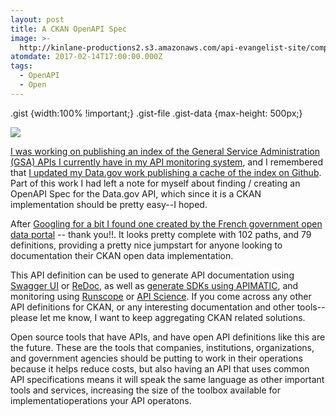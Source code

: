 ```yaml
---
layout: post
title: A CKAN OpenAPI Spec
image: >-
  http://kinlane-productions2.s3.amazonaws.com/api-evangelist-site/company/logos/ckan-logo.png
atomdate: 2017-02-14T17:00:00.000Z
tags:
  - OpenAPI
  - Open
---
```

.gist {width:100% !important;} .gist-file .gist-data {max-height: 500px;}

[![](http://kinlane-productions2.s3.amazonaws.com/api-evangelist-site/company/logos/ckan-logo.png)](https://ckan.org/)

[I was working on publishing an index of the General Service Administration (GSA) APIs I currently have in my API monitoring system](http://gsa.index.apievangelist.com/), and I remembered that [I updated my Data.gov work publishing a cache of the index on Github](https://github.com/gsa-data/data-gov-dump). Part of this work I had left a note for myself about finding / creating an OpenAPI Spec for the Data.gov API, which since it is a CKAN implementation should be pretty easy--I hoped.

After [Googling for a bit I found one created by the French government open data portal](https://www.data.gouv.fr/en/apidoc/#/) -- thank you!!. It looks pretty complete with 102 paths, and 79 definitions, providing a pretty nice jumpstart for anyone looking to documentation their CKAN open data implementation. 

This API definition can be used to generate API documentation using [Swagger UI](http://swagger.io/swagger-ui/) or [ReDoc](https://github.com/Rebilly/ReDoc), as well as [generate SDKs using APIMATIC](http://apimatic.io), and monitoring using [Runscope](http://runscope.com) or [API Science](http://apiscience.com). If you come across any other API definitions for CKAN, or any interesting documentation and other tools--please let me know, I want to keep aggregating CKAN related solutions.

Open source tools that have APIs, and have open API definitions like this are the future. These are the tools that companies, institutions, organizations, and government agencies should be putting to work in their operations because it helps reduce costs, but also having an API that uses common API specifications means it will speak the same language as other important tools and services, increasing the size of the toolbox available for implementatioperations your API operatons.